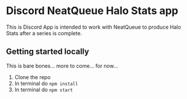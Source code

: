 # Discord NeatQueue Halo Stats app

This is Discord App is intended to work with NeatQueue to produce Halo Stats after a series is complete.

## Getting started locally

This is bare bones... more to come... for now...

1. Clone the repo
2. In terminal do `npm install`
3. In terminal do `npm start`
